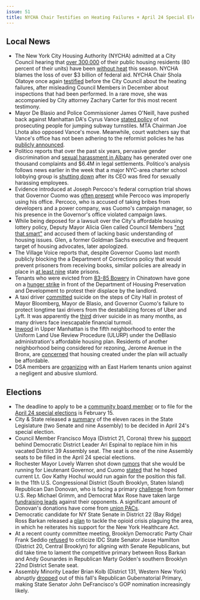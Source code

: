```yaml
---
issue: 51
title: NYCHA Chair Testifies on Heating Failures + April 24 Special Elections 
---
```

 
## Local News
-   The New York City Housing Authority (NYCHA) admitted at a City Council hearing that [over 300,000](https://www.wsj.com/articles/anger-as-new-york-city-public-housing-residents-go-without-heat-hot-water-1517961207) of their public housing residents (80 percent of their units) have been [without heat](https://www.politico.com/states/new-york/city-hall/story/2018/02/06/sparked-by-heat-outages-nychas-widespread-problems-laid-bare-at-contentious-hearing-241127) this season. NYCHA blames the loss of over $3 billion of federal aid. NYCHA Chair Shola Olatoye once again [testified](http://www.nydailynews.com/new-york/embattled-nycha-chairwoman-testifies-heating-systems-failure-article-1.3803137) before the City Council about the heating failures, after misleading Council Members in December about inspections that had been performed. In a rare move, she was accompanied by City attorney Zachary Carter for this most recent testimony.
-   Mayor De Blasio and Police Commissioner James O'Neill, have pushed back against Manhattan DA's Cyrus Vance [stated policy](https://www.amny.com/news/turnstile-jumping-de-blasio-1.16587067) of not prosecuting people for jumping subway turnstiles. MTA Chairman Joe Lhota also opposed Vance's move. Meanwhile, court watchers say that Vance's office has not been adhering to the reformist policies he has [publicly announced](https://www.villagevoice.com/2018/02/08/vances-das-wont-stop-throwing-the-book-at-petty-crime/).
-   Politico reports that over the past six years, pervasive gender discrimination and [sexual harassment in Albany](https://www.politico.com/states/new-york/albany/story/2018/02/07/sexual-harassment-in-albany-6-years-a-thousand-complaints-and-more-than-64-million-237144) has generated over one thousand complaints and $6.4M in legal settlements. Politico's analysis follows news earlier in the week that a major NYC-area charter school lobbying group is [shutting down](https://www.politico.com/states/new-york/albany/story/2018/02/05/families-for-excellent-schools-planning-to-close-following-ceos-firing-235707) after its CEO was fired for sexually harassing employees.
-   Evidence introduced at Joseph Percoco's federal corruption trial shows that Governor Cuomo was [often present](https://www.nytimes.com/2018/02/02/us/politics/percoco-cuomo-corruption.html) while Percoco was improperly using his office. Percoco, who is accused of taking bribes from developers and a power company, was Cuomo's campaign manager, so his presence in the Governor's office violated campaign laws.
-   While being deposed for a lawsuit over the City's affordable housing lottery policy, Deputy Mayor Alicia Glen called Council Members ["not that smart"](https://www.politico.com/states/new-york/city-hall/story/2018/02/06/de-blasio-official-calls-council-members-not-that-smart-in-affordable-housing-depostion-238506) and accused them of lacking basic understanding of housing issues. Glen, a former Goldman Sachs executive and frequent target of housing advocates, later apologized.
-   The Village Voice reports that, despite Governor Cuomo last month publicly blocking the a Department of Corrections policy that would prevent prisoners from receiving books, similar policies are already in place in [at least nine](https://www.villagevoice.com/2018/02/07/despite-cuomo-action-thousands-of-prisoners-still-denied-access-to-books/) state prisons.
-   Tenants who were evicted from [83-85 Bowery](https://maps.google.com/?q=83-85+Bowery&entry=gmail&source=g) in Chinatown have gone on a [hunger strike](https://www.amny.com/news/bowery-tenants-hunger-strike-1.16583531) in front of the Department of Housing Preservation and Development to protest their displace by the landlord.
-   A taxi driver [committed](https://www.nytimes.com/2018/02/06/nyregion/livery-driver-taxi-uber.html) suicide on the steps of City Hall in protest of Mayor Bloomberg, Mayor de Blasio, and Governor Cuomo's failure to protect longtime taxi drivers from the destabilizing forces of Uber and Lyft. It was apparently the [third](https://www.democracynow.org/2018/2/7/nyc_taxi_driver_kills_himself_at) driver suicide in as many months, as many drivers face inescapable financial turmoil.
-   [Inwood](https://citylimits.org/2018/02/06/city-review-of-inwood-rezoning-proposal-read-the-newsletter/) in Upper Manhattan is the fifth neighborhood to enter the Uniform Land Use Review Procedure (ULURP) under the DeBlasio administration's affordable housing plan. Residents of another neighborhood being considered for rezoning, Jerome Avenue in the Bronx, are [concerned](https://ny.curbed.com/2018/2/8/16985422/bronx-nyc-rezoning-jerome-avenue) that housing created under the plan will actually be affordable.
-   DSA members are [organizing](https://indypendent.org/2018/02/rats-in-the-hallway/) with an East Harlem tenants union against a negligent and abusive slumlord.

## Elections
-   The deadline to apply to be a [community board member](http://www.brooklyn-usa.org/community-board-membership-application/) or to file for the [April 24 special elections](http://www.elections.ny.gov/NYSBOE/download/April2018SpecialElectionCalendar.pdf) is February 15.
-   City & State released a [summary](https://cityandstateny.com/articles/politics/campaigns-and-elections/state-lawmaker-open-seats-in-albany-who-replaces-them.html) of the eleven races in the State Legislature (two Senate and nine Assembly) to be decided in April 24's special election.
-   Council Member Francisco Moya (District 21, Corona) threw his [support](http://www.nystateofpolitics.com/2018/02/ad-39-espinal-launches-bid-for-open-seat/) behind Democratic District Leader Ari Espinal to replace him in his vacated District 39 Assembly seat. The seat is one of the nine Assembly seats to be filled in the April 24 special elections.
-   Rochester Mayor Lovely Warren shot down [rumors](https://www.democratandchronicle.com/story/news/politics/albany/2018/02/06/lovely-warren-why-being-lt-gov-not-something-see-myself-doing/310550002/) that she would be running for Lieutenant Governor, and Cuomo [stated](http://buffalonews.com/2018/02/08/cuomo-says-he-hopes-hochul-runs-again-with-him/) that he hoped current Lt. Gov Kathy Hochul would run again for the position this fall.
-   In the 11th U.S. Congressional District (South Brooklyn, Staten Island) Republican Dan Donovan, who is facing a primary [challenge](https://www.brooklyndaily.com/stories/2018/3/all-right-view-grimm-donovan-218-01-19-bd_2018_3.html) from former U.S. Rep Michael Grimm, and Democrat Max Rose have taken large [fundraising leads](https://www.kingscountypolitics.com/donovan-rose-take-huge-fundraising-lead/) against their opponents. A significant amount of Donovan's donations have come from [union PACs](http://www.crainsnewyork.com/article/20180206/POLITICS/180209935/unions-shore-up-new-york-citys-lone-gop-congressman).
-   Democratic candidate for NY State Senate in District 22 (Bay Ridge) Ross Barkan released a [plan](https://www.kingscountypolitics.com/barkan-releases-plan-tackle-opioid-crisis/) to tackle the opioid crisis plaguing the area, in which he reiterates his support for the New York Healthcare Act.
-   At a recent county committee meeting, Brooklyn Democratic Party Chair Frank Seddio [refused](https://www.brooklyndaily.com/stories/2018/5/pl-party-line-2018-02-02-bk.html) to criticize IDC State Senator Jesse Hamilton (District 20, Central Brooklyn) for aligning with Senate Republicans, but did take time to lament the competitive primary between Ross Barkan and Andy Gounardes in Republican Marty Golden's southern Brooklyn 22nd District Senate seat.
-   Assembly Minority Leader Brian Kolb (District 131, Western New York) abruptly [dropped](http://www.nystateofpolitics.com/2018/02/kolb-withdraws-from-governors-race/) out of this fall's Republican Gubernatorial Primary, making State Senator John DeFrancisco's GOP nomination increasingly likely.
